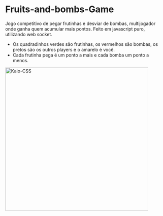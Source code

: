 # Fruits-and-bombs-Game
Jogo competitivo de pegar frutinhas e desviar de bombas, multijogador onde ganha quem acumular mais pontos. Feito em javascript puro, utilizando web socket.
* Os quadradinhos verdes são frutinhas, os vermelhos são bombas, os pretos são os outros players e o amarelo é você.
* Cada frutinha pega é um ponto a mais e cada bomba um ponto a menos.

 <img align="center" alt="Kaio-CSS" height="450" src="https://github.com/KaioGabrielSouzaRozini/Fruits-and-bombs-Game/assets/110106110/29d9bf9b-1fca-49d6-8129-095808710c4e">

